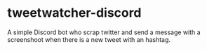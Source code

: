 # tweetwatcher-discord
A simple Discord bot who scrap twitter and send a message with a screenshoot when there is a new tweet with an hashtag.
